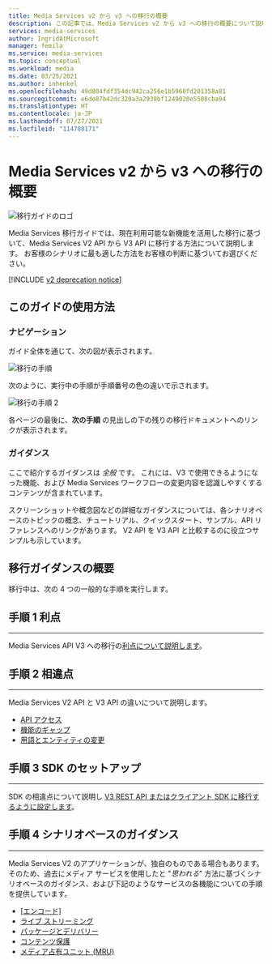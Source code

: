 ```yaml
---
title: Media Services v2 から v3 への移行の概要
description: この記事では、Media Services v2 から v3 への移行の概要について説明します。
services: media-services
author: IngridAtMicrosoft
manager: femila
ms.service: media-services
ms.topic: conceptual
ms.workload: media
ms.date: 03/25/2021
ms.author: inhenkel
ms.openlocfilehash: 49d804fdf354dc942ca256e1b5960fd201358a81
ms.sourcegitcommit: e6de87b42dc320a3a2939bf1249020e5508cba94
ms.translationtype: HT
ms.contentlocale: ja-JP
ms.lasthandoff: 07/27/2021
ms.locfileid: "114708171"
---
```

# <a name="migrate-from-media-services-v2-to-v3-introduction"></a>Media Services v2 から v3 への移行の概要

![移行ガイドのロゴ](./media/migration-guide/azure-media-services-logo-migration-guide.svg)

Media Services 移行ガイドでは、現在利用可能な新機能を活用した移行に基づいて、Media Services V2 API から V3 API に移行する方法について説明します。 お客様のシナリオに最も適した方法をお客様の判断に基づいてお選びください。

[!INCLUDE [v2 deprecation notice](./includes/v2-deprecation-notice.md)]

## <a name="how-to-use-this-guide"></a>このガイドの使用方法

### <a name="navigating"></a>ナビゲーション

ガイド全体を通じて、次の図が表示されます。

![移行の手順](./media/migration-guide/steps.svg)<br/>

次のように、実行中の手順が手順番号の色の違いで示されます。

![移行の手順 2](./media/migration-guide/steps-2.svg)<br/>

各ページの最後に、**次の手順** の見出しの下の残りの移行ドキュメントへのリンクが表示されます。

### <a name="guidance"></a>ガイダンス

ここで紹介するガイダンスは *全般* です。 これには、V3 で使用できるようになった機能、および Media Services ワークフローの変更内容を認識しやすくするコンテンツが含まれています。

スクリーンショットや概念図などの詳細なガイダンスについては、各シナリオベースのトピックの概念、チュートリアル、クイックスタート、サンプル、API リファレンスへのリンクがあります。 V2 API を V3 API と比較するのに役立つサンプルも示しています。

## <a name="migration-guidance-overview"></a>移行ガイダンスの概要

移行中は、次の 4 つの一般的な手順を実行します。

## <a name="step-1-benefits"></a>手順 1 利点

<hr color="#5ea0ef" size="10">

Media Services API V3 への移行の[利点について説明します](migrate-v-2-v-3-migration-benefits.md)。

## <a name="step-2-differences"></a>手順 2 相違点

<hr color="#5ea0ef" size="10">

Media Services V2 API と V3 API の違いについて説明します。

- [API アクセス](migrate-v-2-v-3-differences-api-access.md)
- [機能のギャップ](migrate-v-2-v-3-differences-feature-gaps.md)
- [用語とエンティティの変更](migrate-v-2-v-3-differences-terminology.md)

## <a name="step-3-sdk-setup"></a>手順 3 SDK のセットアップ

<hr color="#5ea0ef" size="10">

SDK の相違点について説明し [V3 REST API またはクライアント SDK に移行するように設定します](migrate-v-2-v-3-migration-setup.md)。

## <a name="step-4-scenario-based-guidance"></a>手順 4 シナリオベースのガイダンス

<hr color="#5ea0ef" size="10">

Media Services V2 のアプリケーションが、独自のものである場合もあります。 そのため、過去にメディア サービスを使用したと "*思われる*" 方法に基づくシナリオベースのガイダンス、および下記のようなサービスの各機能についての手順を提供しています。

- [[エンコード]](migrate-v-2-v-3-migration-scenario-based-encoding.md)
- [ライブ ストリーミング](migrate-v-2-v-3-migration-scenario-based-live-streaming.md)
- [パッケージとデリバリー](migrate-v-2-v-3-migration-scenario-based-publishing.md)
- [コンテンツ保護](migrate-v-2-v-3-migration-scenario-based-content-protection.md)
- [メディア占有ユニット (MRU)](migrate-v-2-v-3-migration-scenario-based-media-reserved-units.md)
